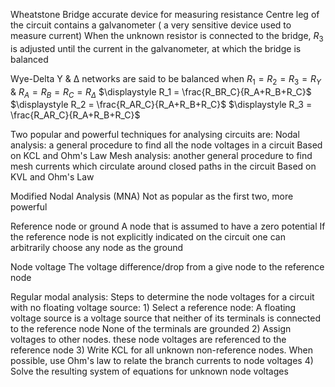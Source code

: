 Wheatstone Bridge
	accurate device for measuring resistance
	Centre leg of the circuit contains a galvanometer ( a very sensitive device used to measure current)
	When the unknown resistor is connected to the bridge, $R_3$ is adjusted until the current in the galvanometer, at which the bridge is balanced

Wye-Delta
	Y & Δ networks are said to be balanced when $R_1=R_2=R_3=R_Y$ & $R_A=R_B=R_C=R_Δ$
	$\displaystyle R_1 = \frac{R_BR_C}{R_A+R_B+R_C}$
	$\displaystyle R_2 = \frac{R_AR_C}{R_A+R_B+R_C}$
	$\displaystyle R_3 = \frac{R_AR_C}{R_A+R_B+R_C}$

Two popular and powerful techniques for analysing circuits are:
	Nodal analysis: a general procedure to find all the node voltages in a circuit
		Based on KCL and Ohm's Law
	Mesh analysis: another general procedure to find mesh currents which circulate around closed paths in the circuit
		Based on KVL and Ohm's Law

Modified Nodal Analysis (MNA)
	Not as popular as the first two, more powerful

Reference node or ground
	A node that is assumed to have a zero potential
		If the reference node is not explicitly indicated on the circuit one can arbitrarily choose any node as the ground

Node voltage
	The voltage difference/drop from a give node to the reference node

Regular modal analysis:
	Steps to determine the node voltages for a circuit with no floating voltage source:
		1) Select a reference node: A floating voltage source is a voltage source that neither of its terminals is connected to the reference node
			None of the terminals are grounded
		2) Assign voltages to other nodes. these node voltages are referenced to the reference node
		3) Write KCL for all unknown non-reference nodes. When possible, use Ohm's law to relate the branch currents to node voltages
		4) Solve the resulting system of equations for unknown node voltages

